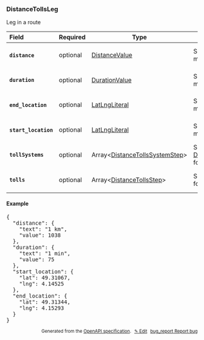 <!--- This is a generated file, do not edit! -->
<!--- [START woosmap_http_schema_distancetollsleg] -->
<h3 class="schema-object" id="DistanceTollsLeg">DistanceTollsLeg</h3>

Leg in a route

| Field                                                                                                                 | Required | Type                                                                                       | Description                                                                                             |
| :-------------------------------------------------------------------------------------------------------------------- | -------- | ------------------------------------------------------------------------------------------ | ------------------------------------------------------------------------------------------------------- |
| <h4 id="DistanceTollsLeg-distance" class="add-link schema-object-property-key"><code>distance</code></h4>             | optional | [DistanceValue](#DistanceValue "DistanceValue")                                            | See [DistanceValue](#DistanceValue "DistanceValue") for more information.                               |
| <h4 id="DistanceTollsLeg-duration" class="add-link schema-object-property-key"><code>duration</code></h4>             | optional | [DurationValue](#DurationValue "DurationValue")                                            | See [DurationValue](#DurationValue "DurationValue") for more information.                               |
| <h4 id="DistanceTollsLeg-end_location" class="add-link schema-object-property-key"><code>end_location</code></h4>     | optional | [LatLngLiteral](#LatLngLiteral "LatLngLiteral")                                            | See [LatLngLiteral](#LatLngLiteral "LatLngLiteral") for more information.                               |
| <h4 id="DistanceTollsLeg-start_location" class="add-link schema-object-property-key"><code>start_location</code></h4> | optional | [LatLngLiteral](#LatLngLiteral "LatLngLiteral")                                            | See [LatLngLiteral](#LatLngLiteral "LatLngLiteral") for more information.                               |
| <h4 id="DistanceTollsLeg-tollSystems" class="add-link schema-object-property-key"><code>tollSystems</code></h4>       | optional | Array&lt;[DistanceTollsSystemStep](#DistanceTollsSystemStep "DistanceTollsSystemStep")&gt; | See [DistanceTollsSystemStep](#DistanceTollsSystemStep "DistanceTollsSystemStep") for more information. |
| <h4 id="DistanceTollsLeg-tolls" class="add-link schema-object-property-key"><code>tolls</code></h4>                   | optional | Array&lt;[DistanceTollsStep](#DistanceTollsStep "DistanceTollsStep")&gt;                   | See [DistanceTollsStep](#DistanceTollsStep "DistanceTollsStep") for more information.                   |

<h4 class="schema-object-example" id="DistanceTollsLeg-example">Example</h4>

<pre class="notranslate lang-json prettyprint">{
  "distance": {
    "text": "1 km",
    "value": 1038
  },
  "duration": {
    "text": "1 min",
    "value": 75
  },
  "start_location": {
    "lat": 49.31067,
    "lng": 4.14525
  },
  "end_location": {
    "lat": 49.31344,
    "lng": 4.15293
  }
}</pre>

<p style="text-align: right; font-size: smaller;">Generated from the <a data-label="openapi-github" href="https://github.com/woosmap/openapi-specification" title="Woosmap OpenAPI Specification" class="external">OpenAPI specification</a>.
<a data-label="openapi-github-woosmap-http-schema-distancetollsleg" data-action="edit" style="margin-left: 5px;" href="https://github.com/woosmap/openapi-specification/blob/main/specification/schemas/DistanceTollsLeg.yml" title="Edit on GitHub">✎ Edit</a>
<a data-label="openapi-github-woosmap-http-schema-distancetollsleg" data-action="bug" style="margin-left: 5px;" href="https://github.com/woosmap/openapi-specification/issues/new?assignees=&labels=type%3A+bug%2C+triage+me&template=bug_report.md&title=[schemas] Bug - DistanceTollsLeg" title="File bug for schemas on GitHub"><span class="material-icons">bug_report</span> Report bug</a>
</p>

<!--- [END woosmap_http_schema_distancetollsleg] -->
